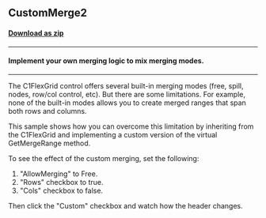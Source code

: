 ## CustomMerge2
#### [Download as zip](https://grapecity.github.io/DownGit/#/home?url=https://github.com/GrapeCity/ComponentOne-WinForms-Samples/tree/master/NetFramework\FlexGrid\CS\CustomMerge2)
____
#### Implement your own merging logic to mix merging modes.
____
The C1FlexGrid control offers several built-in merging modes (free, spill, nodes, row/col control, etc).
But there are some limitations.
For example, none of the built-in modes allows you to create merged ranges that span both rows and columns.

This sample shows how you can overcome this limitation by inheriting from the C1FlexGrid and implementing a custom version of the virtual GetMergeRange method.

To see the effect of the custom merging, set the following:
 1. "AllowMerging" to Free.
 2. "Rows" checkbox to true.
 3. "Cols" checkbox to false.

Then click the "Custom" checkbox and watch how the header changes.

